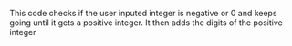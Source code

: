 This code checks if the user inputed integer is negative or 0 and keeps going until it gets a positive integer. It then adds the digits of the positive integer
